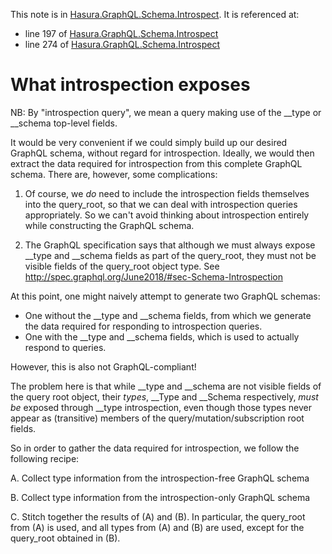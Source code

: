 This note is in [Hasura.GraphQL.Schema.Introspect](https://github.com/hasura/graphql-engine/blob/master/server/src-lib/Hasura/GraphQL/Schema/Introspect.hs#L149).
It is referenced at:
  - line 197 of [Hasura.GraphQL.Schema.Introspect](https://github.com/hasura/graphql-engine/blob/master/server/src-lib/Hasura/GraphQL/Schema/Introspect.hs#L197)
  - line 274 of [Hasura.GraphQL.Schema.Introspect](https://github.com/hasura/graphql-engine/blob/master/server/src-lib/Hasura/GraphQL/Schema/Introspect.hs#L274)

# What introspection exposes

NB: By "introspection query", we mean a query making use of the __type or
__schema top-level fields.

It would be very convenient if we could simply build up our desired GraphQL
schema, without regard for introspection. Ideally, we would then extract the
data required for introspection from this complete GraphQL schema. There are,
however, some complications:

1. Of course, we _do_ need to include the introspection fields themselves into
   the query_root, so that we can deal with introspection queries
   appropriately. So we can't avoid thinking about introspection entirely while
   constructing the GraphQL schema.

2. The GraphQL specification says that although we must always expose __type and
   __schema fields as part of the query_root, they must not be visible fields of
   the query_root object type. See
   http://spec.graphql.org/June2018/#sec-Schema-Introspection

At this point, one might naively attempt to generate two GraphQL schemas:

- One without the __type and __schema fields, from which we generate the data
  required for responding to introspection queries.
- One with the __type and __schema fields, which is used to actually respond to
  queries.

However, this is also not GraphQL-compliant!

The problem here is that while __type and __schema are not visible fields of the
query root object, their *types*, __Type and __Schema respectively, *must be*
exposed through __type introspection, even though those types never appear as
(transitive) members of the query/mutation/subscription root fields.

So in order to gather the data required for introspection, we follow the
following recipe:

A. Collect type information from the introspection-free GraphQL schema

B. Collect type information from the introspection-only GraphQL schema

C. Stitch together the results of (A) and (B). In particular, the query_root
from (A) is used, and all types from (A) and (B) are used, except for the
query_root obtained in (B).

